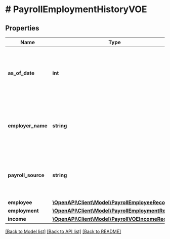 # # PayrollEmploymentHistoryVOE

## Properties

Name | Type | Description | Notes
------------ | ------------- | ------------- | -------------
**as_of_date** | **int** | The last time the payroll data was updated in the payroll provider&#39;s system |
**employer_name** | **string** | Name of the employer as stated by the employer in the payroll system |
**payroll_source** | **string** | The name of the payroll source where the data was retrieved |
**employee** | [**\OpenAPI\Client\Model\PayrollEmployeeRecord**](PayrollEmployeeRecord.md) |  |
**employment** | [**\OpenAPI\Client\Model\PayrollEmploymentRecord**](PayrollEmploymentRecord.md) |  |
**income** | [**\OpenAPI\Client\Model\PayrollVOEIncomeRecord**](PayrollVOEIncomeRecord.md) |  |

[[Back to Model list]](../../README.md#models) [[Back to API list]](../../README.md#endpoints) [[Back to README]](../../README.md)
